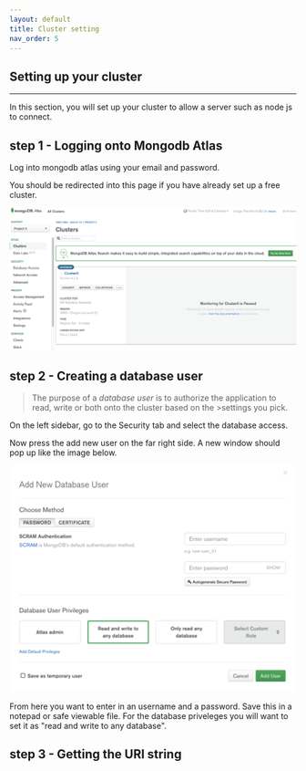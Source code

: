 ```yaml
---
layout: default
title: Cluster setting
nav_order: 5
---
```


## Setting up your cluster

----

In this section, you will set up your cluster to allow a server such as node js to connect.

## step 1 - Logging onto Mongodb Atlas

Log into mongodb atlas using your email and password.

You should be redirected into this page if you have already set up a free cluster.

![mongo](/assets/images/mongodbaltasfront.png)


## step 2 - Creating a database user
>The purpose of a *database user* is to authorize the application to read, write or both onto the cluster based on the >settings you pick.

On the left sidebar, go to the Security tab and select the database access. 

Now press the add new user on the far right side. A new window should pop up like the image below.

![mongo](/assets/images/newuser.png)


From here you want to enter in an username and a password. Save this in a notepad or safe viewable file. For the database priveleges you will want to set it as "read and write to any database".

## step 3 - Getting the URI string

